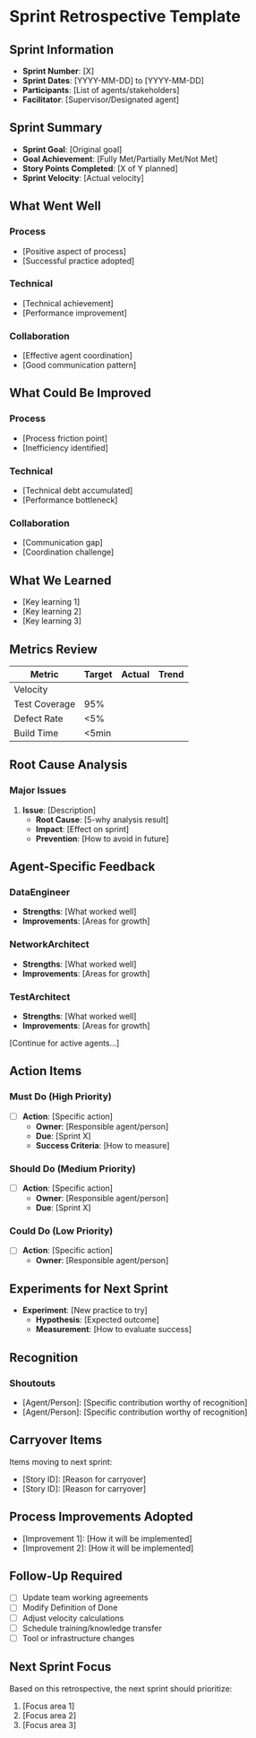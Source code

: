 # Sprint Retrospective Template

## Sprint Information
- **Sprint Number**: [X]
- **Sprint Dates**: [YYYY-MM-DD] to [YYYY-MM-DD]
- **Participants**: [List of agents/stakeholders]
- **Facilitator**: [Supervisor/Designated agent]

## Sprint Summary
- **Sprint Goal**: [Original goal]
- **Goal Achievement**: [Fully Met/Partially Met/Not Met]
- **Story Points Completed**: [X of Y planned]
- **Sprint Velocity**: [Actual velocity]

## What Went Well
### Process
- [Positive aspect of process]
- [Successful practice adopted]

### Technical
- [Technical achievement]
- [Performance improvement]

### Collaboration
- [Effective agent coordination]
- [Good communication pattern]

## What Could Be Improved
### Process
- [Process friction point]
- [Inefficiency identified]

### Technical
- [Technical debt accumulated]
- [Performance bottleneck]

### Collaboration
- [Communication gap]
- [Coordination challenge]

## What We Learned
- [Key learning 1]
- [Key learning 2]
- [Key learning 3]

## Metrics Review

| Metric | Target | Actual | Trend |
|--------|--------|--------|-------|
| Velocity | | | |
| Test Coverage | 95% | | |
| Defect Rate | <5% | | |
| Build Time | <5min | | |

## Root Cause Analysis
### Major Issues
1. **Issue**: [Description]
   - **Root Cause**: [5-why analysis result]
   - **Impact**: [Effect on sprint]
   - **Prevention**: [How to avoid in future]

## Agent-Specific Feedback

### DataEngineer
- **Strengths**: [What worked well]
- **Improvements**: [Areas for growth]

### NetworkArchitect
- **Strengths**: [What worked well]
- **Improvements**: [Areas for growth]

### TestArchitect
- **Strengths**: [What worked well]
- **Improvements**: [Areas for growth]

[Continue for active agents...]

## Action Items

### Must Do (High Priority)
- [ ] **Action**: [Specific action]
  - **Owner**: [Responsible agent/person]
  - **Due**: [Sprint X]
  - **Success Criteria**: [How to measure]

### Should Do (Medium Priority)
- [ ] **Action**: [Specific action]
  - **Owner**: [Responsible agent/person]
  - **Due**: [Sprint X]

### Could Do (Low Priority)
- [ ] **Action**: [Specific action]
  - **Owner**: [Responsible agent/person]

## Experiments for Next Sprint
- **Experiment**: [New practice to try]
  - **Hypothesis**: [Expected outcome]
  - **Measurement**: [How to evaluate success]

## Recognition
### Shoutouts
- [Agent/Person]: [Specific contribution worthy of recognition]
- [Agent/Person]: [Specific contribution worthy of recognition]

## Carryover Items
Items moving to next sprint:
- [Story ID]: [Reason for carryover]
- [Story ID]: [Reason for carryover]

## Process Improvements Adopted
- [Improvement 1]: [How it will be implemented]
- [Improvement 2]: [How it will be implemented]

## Follow-Up Required
- [ ] Update team working agreements
- [ ] Modify Definition of Done
- [ ] Adjust velocity calculations
- [ ] Schedule training/knowledge transfer
- [ ] Tool or infrastructure changes

## Next Sprint Focus
Based on this retrospective, the next sprint should prioritize:
1. [Focus area 1]
2. [Focus area 2]
3. [Focus area 3]